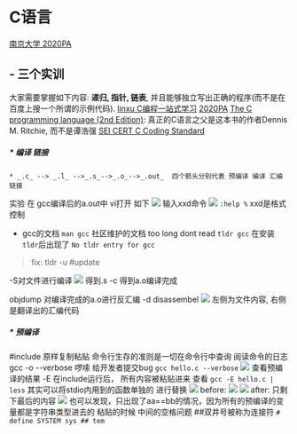 # C语言
[南京大学 2020PA](https://www.bilibili.com/video/BV1qa4y1j7xk?p=1&vd_source=2f7ac3a0b8a261c464af7fbaac4c4571)

## - 三个实训
大家需要掌握如下内容: **递归, 指针, 链表**, 并且能够独立写出正确的程序(而不是在百度上搜一个所谓的示例代码).
[linxu C编程一站式学习](http://akaedu.github.io/book/)
[2020PA](https://www.bilibili.com/video/BV1qa4y1j7xk?p=1&vd_source=2f7ac3a0b8a261c464af7fbaac4c4571)
[The C programming language (2nd Edition)](http://math.ecnu.edu.cn/~jypan/Teaching/ParaComp/books/The%20C%20Programming%20Language%202nd.pdf): 真正的C语言之父是这本书的作者Dennis M. Ritchie, 而不是谭浩强
[SEI CERT C Coding Standard](https://wiki.sei.cmu.edu/confluence/display/c/SEI+CERT+C+Coding+Standard)
##### * 编译 链接
    * _.c_ --> _.l_ -->_.s_-->_.o_-->_.out_  四个箭头分别代表 预编译 编译 汇编 链接
  实验
  在 gcc编译后的a.out中 vi打开
  如下
  <img src="./aout.png">
  输入xxd命令
  <img src="./xxd.png">
  ``:help %`` xxd是格式控制 
  * gcc的文档
  ``man gcc`` 
  社区维护的文档 too long dont read
  ``tldr gcc``
  在安装``tldr``后出现了 ``No tldr entry for gcc``
  >fix: tldr -u #update

  -S对文件进行编译
  <img src="./gcc-S.png">
  得到.s
  -c 得到a.o编译完成

  objdump 对编译完成的a.o进行反汇编
  -d disassembel
  <img src="./gcc-c.png">
  左侧为文件内容, 右侧是翻译出的汇编代码

##### * 预编译

  #include 原样复制粘贴
  命令行生存的准则是一切在命令行中查询 阅读命令的日志
  gcc -o --verbose 啰嗦 给开发者提交bug
  ``gcc hello.c --verbose``
  <img src="./verbose.png">
  查看预编译的结果 -E
  在include运行后， 所有内容被粘贴进来
  查看
  ``gcc -E hello.c | less``
  其实可以将stdio内用到的函数单独的 进行替换 
  <img src="./aa==bb.png">
  before:
  <img src="./-Ebefore.png">
  <img src="./-Ebefore%20-G.png">
  after: 只剩下最后的内容
  <img src="./-Eafter.png">
  也可以发现，只出现了aa==bb的情况，因为所有的预编译的变量都是字符串类型进去的
  粘贴的时候 中间的空格问题  ##双井号被称为连接符
  ``# define SYSTEM sys ## tem``
